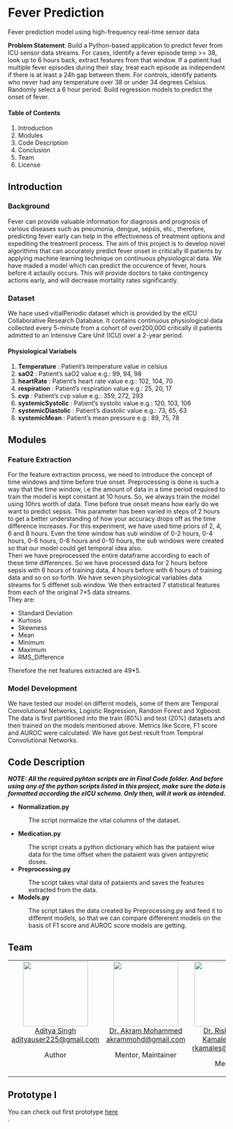 # Fever Prediction
Fever prediction model using high-frequency real-time sensor data

<b>Problem Statement</b>: Build a Python-based application to predict fever from ICU sensor data streams.
For cases, Identify a fever episode temp >= 38, look up to 6 hours back, extract features from that window. If a patient had multiple fever episodes during their stay, treat each episode as independent if there is at least a 24h gap between them. For controls, identify patients who never had any temperature over 38 or under 34 degrees Celsius. Randomly select a 6 hour period. Build regression models to predict the onset of fever.

<h4>Table of Contents</h4>
<ol>
    <li>Introduction</li>
    <li>Modules</li>
    <li>Code Description</li>
    <li>Conclusion</li>
    <li>Team</li>
    <li>License</li>
</ol>

## Introduction

### Background
Fever can provide valuable information for diagnosis and prognosis of various diseases such as pneumonia, dengue, sepsis, etc., therefore, predicting fever early can help in the effectiveness of treatment options and expediting the treatment process. The aim of this project is to develop novel algorithms that can accurately predict fever onset in critically ill patients by applying machine learning technique on continuous physiological data. We have maded a model which can predict the occurence of fever, hours before it actaully occurs. This will provide doctors to take contingency actions early, and will decrease mortality rates significantly.

### Dataset
We hace used vitialPeriodic dataset which is provided by the eICU Collaborative Research Database. It contains continuous physiological data collected every 5-minute from a cohort of over200,000 critically ill patients admitted to an Intensive Care Unit (ICU) over a 2-year period.
<h4>Physiological Variabels</h4>
<ol>
    <li> <b>Temperature</b> : Patient’s temperature value in celsius </li>
    <li> <b>saO2</b> : Patient’s saO2 value e.g.: 99, 94, 98 </li>
    <li> <b>heartRate</b> : Patient’s heart rate value e.g.: 102, 104, 70 </li>
    <li> <b>respiration</b> : Patient’s respiration value e.g.: 25, 20, 17</li>
    <li> <b>cvp</b> : Patient’s cvp value e.g.: 359, 272, 293</li>
    <li> <b>systemicSystolic</b> : Patient’s systolic value e.g.: 120, 103, 106</li>
    <li> <b>systemicDiastolic</b> : Patient’s diastolic value e.g.: 73, 65, 63</li>
    <li> <b>systemicMean</b> : Patient’s mean pressure e.g.: 89, 75, 78</li>
</ol>

## Modules

### Feature Extraction
For the feature extraction process, we need to introduce the concept of time windows and time before true onset. Preprocessing is done is such a way that the time window, i.e the amount of data in a time period required to train the model is kept constant at 10 hours. So, we always train the model using 10hrs worth of data. Time before true onset means how early do we want to predict sepsis. This parameter has been varied in steps of 2 hours to get a better understanding of how your accuracy drops off as the time difference increases. For this experiment, we have used time priors of 2, 4, 6 and 8 hours. Even the time window has sub window of 0-2 hours, 0-4 hours, 0-6 hours, 0-8 hours and 0-10 hours, the sub windows were created so that our model could get temporal idea also.
<br>
Then we have preprocessed the entire dataframe according to each of these time differences. So we have processed data for 2 hours before sepsis with 6 hours of training data, 4 hours before with 6 hours of training data and so on so forth. We have seven physiological variables data streams for 5 diffenet sub window. We then extracted 7 statistical features from each of the original 7*5 data streams. <br>
They are:
<ul>
<li>Standard Deviation</li>
<li>Kurtosis</li>
<li>Skewness</li>
<li>Mean </li>
<li>Minimum</li>
<li>Maximum</li>
<li>RMS_Difference</li>
</ul>
Therefore the net features extracted are 49*5.

### Model Development

We have tested our model on differnt models, some of them are Temporal Convolutional Networks, Logistic Regression, Random Forest and Xgboost. The data is first partitioned into the train (80%) and test (20%) datasets and then trained on the models mentioned above. Metrics like Score, F1 score and AUROC were calculated. We have got best result from Temporal Convolutional Networks.

## Code Description
<b><i>NOTE: All the required pyhton scripts are in Final Code folder. And before using any of the python scripts listed in this project, make sure the data is formatted according the eICU schema. Only then, will it work as intended.</i></b>
<ul>
<li><b>Normalization.py</b></li>
<ul>

The script normalize the vital columns of the dataset.
</ul>
<li><b>Medication.py</b></li>
<ul>
The script creats a python dictionary which has the pataient wise data for the time offset when the pataient was given antipyretic doses.
</ul>
<li><b>Preprocessing.py</b></li>
<ul>
The script takes vital data of pataients and saves the features extracted from the data. 
</ul>
<li><b>Models.py</b></li>
<ul>
The script takes the data created by Preprocessing.py and feed it to different models, so that we can compare differerent models on the basis of F1 score and AUROC score models are getting.
</ul>

</ul>

## Team
<table align="center">
  <tbody>
    <tr>
        <td align="center" valign="top">
			<img height="150" src="https://github.com/adityauser.png?s=150">
			<br>
			<a href="https://github.com/adityauser">Aditya Singh</a>
			<br>
			<a href="mailto:adityauser225@gmail.com">adityauser225@gmail.com</a>
			<br>
			<p>Author</p>
		</td>
		<td align="center" valign="top">
			<img height="150" src="https://github.com/akram-mohammed.png?s=150">
			<br>
			<a href="https://github.com/akram-mohammed">Dr. Akram Mohammed</a>
			<br>
			<a href="mailto:akrammohd@gmail.com">akrammohd@gmail.com</a>
			<br>
			<p>Mentor, Maintainer</p>
		</td>
	 	<td align="center" valign="top">
			<img width="150" height="150" src="https://github.com/rkamaleswaran.png?s=150">
			<br>
			<a href="https://github.com/rkamaleswaran">Dr. Rishikesan Kamaleswaran</a>
			<br>
			<a href="mailto:rkamales@uthsc.edu">rkamales@uthsc.edu</a>
			<br>
			<p>Mentor</p>
		</td>
     </tr>
  </tbody>
</table>

## Prototype I
You can check out first prototype <a href="https://github.com/adityauser/feverPrediction/tree/master/Prototype_I">here</a><br>.
